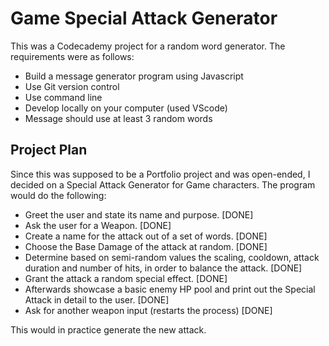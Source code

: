# Game Special Attack Generator

This was a Codecademy project for a random word generator. 
The requirements were as follows:
- Build a message generator program using Javascript
- Use Git version control
- Use command line
- Develop locally on your computer (used VScode)
- Message should use at least 3 random words

## Project Plan

Since this was supposed to be a Portfolio project and was open-ended, I decided on a Special Attack Generator for Game characters. The program would do the following:
- Greet the user and state its name and purpose. [DONE]
- Ask the user for a Weapon. [DONE]
- Create a name for the attack out of a set of words. [DONE]
- Choose the Base Damage of the attack at random. [DONE]
- Determine based on semi-random values the scaling, cooldown, attack duration and number of hits, in order to balance the attack. [DONE]
- Grant the attack a random special effect. [DONE]
- Afterwards showcase a basic enemy HP pool and print out the Special Attack in detail to the user. [DONE]
- Ask for another weapon input (restarts the process) [DONE]

This would in practice generate the new attack.

